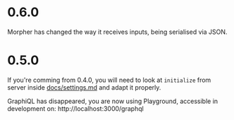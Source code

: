 # 0.6.0

Morpher has changed the way it receives inputs, being serialised via JSON.

# 0.5.0

If you're comming from 0.4.0, you will need to look at `initialize` from server inside [docs/settings.md](docs/settings.md) and adapt it properly.

GraphiQL has disappeared, you are now using Playground, accessible in development on:
http://localhost:3000/graphql
